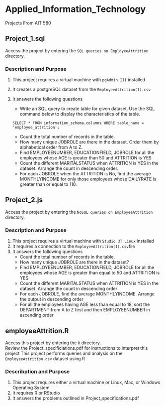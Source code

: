 # Applied_Information_Technology
Projects From AIT 580

## Project_1.sql
Access the project by entering the `SQL queries on EmployeeAttrition` directory.

### Description and Purpose
1. This project requires a virtual machine with `pgAdmin III` installed
2. It creates a postgreSQL dataset from the `EmployeeAttrition(1).csv`
3. It answers the following questions
    - Write an SQL query to create table for given dataset. Use the SQL command below to display the characteristics of the table.
    
    `SELECT * FROM information_schema.columns WHERE table_name = 'employee_attrition';`
    
    - Count the total number of records in the table.
    - How many unique JOBROLE	are there in the dataset. Order them by	alphabetical order from	A to Z.
    - Find EMPLOYEENUMBER, EDUCATIONFIELD, JOBROLE for all the	employees whose AGE is greater than 50 and ATTRITION is YES
    - Count the different MARITALSTATUS when ATTRITION is YES in the dataset. Arrange the count in descending order.
    - For each JOBROLE	when the ATTRITION is No, find the average MONTHLYINCOME for only those	employees whose DAILYRATE is greater than or equal to 110.
  
 
 ## Project_2.js
 Access the project by entering the `NoSQL queries on EmployeeAttrition` directory.
 
 ### Description and Purpose
 1. This project requires a virtual machine with `Studio 3T Linux` installed
 2. It requires a connection to the `EmployeeAttrition(1).csv`file
 3. It answers the following questions
    - Count the	total	number	of	records	in	the	table.
    - How	many	unique	JOBROLE	are	there	in	the	dataset?
    - Find	EMPLOYEENUMBER,	EDUCATIONFIELD,	JOBROLE	for	all	the	employees whose	AGE	is greater than	equal	to 50	and ATTRITION is YES
    - Count	the	different	MARITALSTATUS	when	ATTRITION	is	YES	in	the	dataset. Arrange	the	count	in descending order
    - For each JOBROLE, find	the	average	MONTHLYINCOME. Arrange the	output	in	descending	order
    - For	all	the	employees	having	AGE	less	than	equal	to	18,	sort	the	DEPARTMENT	from	A	to	Z	first	and then EMPLOYEENUMBER	in	ascending	order
    
 ## employeeAttrition.R
 Access this project by entering the `R` directory. <br/>
 Review the Project_specificiations.pdf for instructions to interpret this project
 This project performs queries and analysis on the `EmployeeAttrition.csv` dataset using R
 
 ### Describption and Purpose
 1. This project requires either a virtual machine or Linux, Mac, or Windows Operating System
 2. It requires R or RStudio
 3. It answers the problems outlined in Project_specifications.pdf
